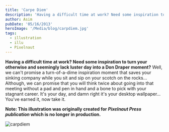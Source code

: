 ```yaml
---
title: 'Carpe Diem'
description: 'Having a difficult time at work? Need some inspiration to turn your otherwise and seemingly lack luster day into a Don Draper moment?'
author: Asim
pubDate: '05/16/2013'
heroImage: '/Media/blog/carpdiem.jpg'
tags:
  - illustration
  - illu
  - Pixelnaut
---
```


<strong>Having a difficult time at work? Need some inspiration to turn your otherwise and seemingly lack luster day into a Don Draper moment?</strong> Well, we can't promise a turn-of-a-dime inspiration moment that saves your sinking company while you sit and sip on your scotch on the rocks... Although, we can promise that you will think twice about going into that meeting without a pad and pen in hand and a bone to pick with your stagnant career. It's your day, and damn right it's your desktop wallpaper... You've earned it, now take it.

**Note: This illustration was originally created for *Pixelnaut Press publication* which is no longer in production.**

![carpdiem](/Media/blog/carpdiem.jpg "carpdiem")